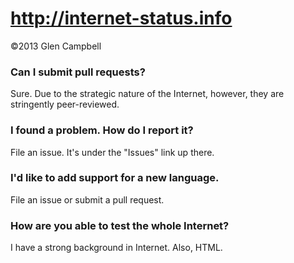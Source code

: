 http://internet-status.info
===========================

&copy;2013 Glen Campbell

### Can I submit pull requests?

Sure. Due to the strategic nature of the Internet, however, they are
stringently peer-reviewed.

### I found a problem. How do I report it?

File an issue. It's under the "Issues" link up there.

### I'd like to add support for a new language.

File an issue or submit a pull request.

### How are you able to test the whole Internet?

I have a strong background in Internet. Also, HTML.

